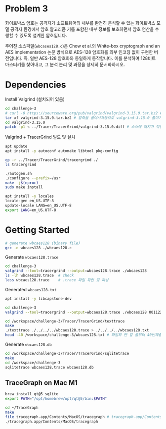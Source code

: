 # Problem 3

화이트박스 암호는 공격자가 소프트웨어의 내부를 완전히 분석할 수 있는 화이트박스 모델 공격자 환경에서 암호 알고리즘 키를 포함한 내부 정보를 보호하면서 암호 연산을 수행할 수 있도록 설계한 암호입니다.

주어진 소스파일(`wbcases128.c`)은 Chow et al.의 White-box cryptograph and an AES implementation 논문 방식으로 AES-128 암호화를 외부 인코딩 없이 구현한 버전입니다. 즉, 일반 AES-128 암호화와 동일하게 동작합니다. 이를 분석하여 128비트 마스터키를 찾아내고, 그 분석 논리 및 과정을 상세히 문서화하시오.

# Dependencies

Install Valgrind (설치되어 있음)

```bash
cd challenge-3
# curl -O https://sourceware.org/pub/valgrind/valgrind-3.15.0.tar.bz2 # Valgrind 3.15.0 공식 소스 압축 파일을 다운
tar xf valgrind-3.15.0.tar.bz2 # 압축을 풀어서자동으로 valgrind-3.15.0 폴더가 생성
cd valgrind-3.15.0
patch -p1 < ../Tracer/TracerGrind/valgrind-3.15.0.diff # 소스에 패치가 적용
```

Valgrind + TracerGrind 빌드 및 설치

```bash
apt update
apt install -y autoconf automake libtool pkg-config

cp -r ../Tracer/TracerGrind/tracergrind ./
ls tracergrind

./autogen.sh
./configure --prefix=/usr
make -j$(nproc)
sudo make install

apt install -y locales
locale-gen en_US.UTF-8
update-locale LANG=en_US.UTF-8
export LANG=en_US.UTF-8
```

# Getting Started

```bash
# generate wbcaes128 (binary file)
gcc -o wbcaes128 ./wbcaes128.c
```

Generate `wbcaes128.trace`

```bash
cd challenge-3
valgrind --tool=tracergrind --output=wbcaes128.trace ./wbcaes128
ls -lh wbcaes128.trace  # check
less wbcaes128.trace    # .trace 파일 확인 및 파싱
```

Generated `wbcaes128.txt`

```bash
apt install -y libcapstone-dev

cd challenge-3
valgrind --tool=tracergrind --output=wbcaes128.trace ./wbcaes128 00112233445566778899aabbccddeeff # TracerGrind를 사용해 화이트박스 암호 바이너리 wbcaes128의 실행 과정을 추적하는 명령어

cd /workspace/challenge-3/Tracer/TracerGrind/texttrace
make
./texttrace ./../../../wbcaes128.trace > ./../../../wbcaes128.txt
head -40 /workspace/challenge-3/wbcaes128.txt # 파일의 맨 앞 줄부터 40번째줄까지를 출력하는 command
```

Generate `wbcaes128.db`

```bash
cd /workspace/challenge-3/Tracer/TracerGrind/sqlitetrace
make
cd /workspace/challenge-3
sqlitetrace wbcaes128.trace wbcaes128.db
```

## TraceGraph on Mac M1

```bash
brew install qt@5 sqlite
export PATH="/opt/homebrew/opt/qt@5/bin:$PATH"
```

```bash
cd ~/TraceGraph
make
file tracegraph.app/Contents/MacOS/tracegraph # tracegraph.app/Contents/MacOS/tracegraph: Mach-O 64-bit executable arm64
./tracegraph.app/Contents/MacOS/tracegraph
```